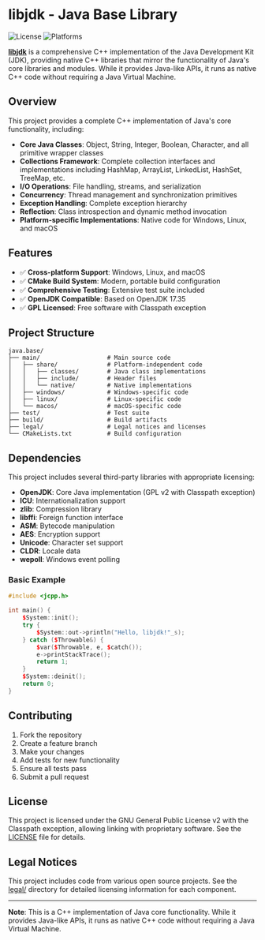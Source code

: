 # libjdk - Java Base Library

![License](https://img.shields.io/badge/license-GPL%20v2%20with%20Classpath%20Exception-green.svg)
![Platforms](https://img.shields.io/badge/platforms-Windows%20|%20Linux%20|%20macOS-lightgrey.svg)

[**libjdk**](https://github.com/libjdk/libjdk) is a comprehensive C++ implementation of the Java Development Kit (JDK), providing native C++ libraries that mirror the functionality of Java's core libraries and modules. While it provides Java-like APIs, it runs as native C++ code without requiring a Java Virtual Machine.

## Overview

This project provides a complete C++ implementation of Java's core functionality, including:

- **Core Java Classes**: Object, String, Integer, Boolean, Character, and all primitive wrapper classes
- **Collections Framework**: Complete collection interfaces and implementations including HashMap, ArrayList, LinkedList, HashSet, TreeMap, etc.
- **I/O Operations**: File handling, streams, and serialization
- **Concurrency**: Thread management and synchronization primitives
- **Exception Handling**: Complete exception hierarchy
- **Reflection**: Class introspection and dynamic method invocation
- **Platform-specific Implementations**: Native code for Windows, Linux, and macOS

## Features

- ✅ **Cross-platform Support**: Windows, Linux, and macOS
- ✅ **CMake Build System**: Modern, portable build configuration
- ✅ **Comprehensive Testing**: Extensive test suite included
- ✅ **OpenJDK Compatible**: Based on OpenJDK 17.35
- ✅ **GPL Licensed**: Free software with Classpath exception

## Project Structure

```
java.base/
├── main/                   # Main source code
│   ├── share/              # Platform-independent code
│   │   ├── classes/        # Java class implementations
│   │   ├── include/        # Header files
│   │   └── native/         # Native implementations
│   ├── windows/            # Windows-specific code
│   ├── linux/              # Linux-specific code
│   └── macos/              # macOS-specific code
├── test/                   # Test suite
├── build/                  # Build artifacts
├── legal/                  # Legal notices and licenses
└── CMakeLists.txt          # Build configuration
```

## Dependencies

This project includes several third-party libraries with appropriate licensing:

- **OpenJDK**: Core Java implementation (GPL v2 with Classpath exception)
- **ICU**: Internationalization support
- **zlib**: Compression library
- **libffi**: Foreign function interface
- **ASM**: Bytecode manipulation
- **AES**: Encryption support
- **Unicode**: Character set support
- **CLDR**: Locale data
- **wepoll**: Windows event polling

### Basic Example

```cpp
#include <jcpp.h>

int main() {
    $System::init();
    try {
        $System::out->println("Hello, libjdk!"_s);
    } catch ($Throwable&) {
        $var($Throwable, e, $catch());
        e->printStackTrace();
        return 1;
    }
    $System::deinit();
    return 0;
}
```

## Contributing

1. Fork the repository
2. Create a feature branch
3. Make your changes
4. Add tests for new functionality
5. Ensure all tests pass
6. Submit a pull request

## License

This project is licensed under the GNU General Public License v2 with the Classpath exception, allowing linking with proprietary software. See the [LICENSE](LICENSE) file for details.

## Legal Notices

This project includes code from various open source projects. See the [legal/](legal/) directory for detailed licensing information for each component.

---

**Note**: This is a C++ implementation of Java core functionality. While it provides Java-like APIs, it runs as native C++ code without requiring a Java Virtual Machine.